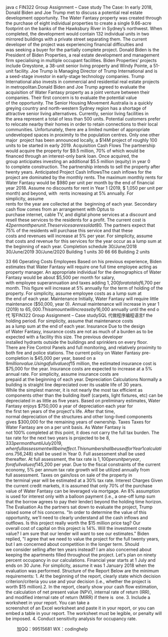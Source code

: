 java c
FIN322 Group Assignment – Case study
The Case:
In early 2018, Donald Biden and Joe Trump met to discuss a potential real estate development opportunity. The Water Fantasy property was created through the purchase of eight individual properties to create a single 9.66-acre footprint on the banks of the Hawksbury River in Sydney’s northwest. When completed, the development would contain 132 individual units in two mirrored buildings with a private street separating them. The current developer of the project was experiencing financial difficulties and was seeking a buyer for the partially complete project.
Donald Biden is the President of Biden Properties, a real estate development and management firm specialising in multiple occupant facilities. Biden Properties’ projects include Greystone, a 38-unit senior living property and Windy Pointe, a 51-unit facility. Joe Trump is Managing Director of Trump International and is a seed-stage investor in early-stage technology companies. Trump International also invests in commercial and residential real estate projects in metropolitan.Donald Biden and Joe Trump agreed to evaluate the acquisition of Water Fantasy property as a joint venture between their companies. Their first concern is to evaluate the potential value of the opportunity.
The Senior Housing Movement
Australia is a quickly greying country and north-western Sydney region has a shortage of attractive senior living alternatives. Currently, senior living facilities in the area represent a total of less than 500 units. Potential customers prefer to relocate nearby their homes in order to retain connections to their local communities. Unfortunately, there are a limited number of appropriate undeveloped spaces in proximity to the population centres. Only one other major  project has been announced locally, a $14M project of roughly 100 units to be started in early 2019.
Acquisition Cash Flows
The partnership would acquire the property for $9.5 million, 70% of which would be financed through an interest-only bank loan. Once acquired, the group anticipates investing an additional $5.5 million (equity) in year 0 to complete construction. The partnership intends to sell the property after twenty years.
Anticipated Project Cash InflowsThe cash inflows for the project are dominated by the monthly rents. The maximum monthly rents for Water Fantasy would be $980 per unit per month by the end of financial year 2018. Assume no discounts for rent in Year 1 (2019, $ 1,050 per unit per month) and beyond, with  rents increasing at 5% annually. For simplicity, assume rents for the year are collected at the  beginning of each year.
Secondary cash flow comes from an arrangement with Optus to purchase internet, cable TV, and digital phone services at a discount and resell these services to the residents for a profit.
The current cost is $42 per month per unit. The services are resold at $80. The partners expect that 75% of the residents will purchase this service and that these costs and revenues will increase at 5% per year. For simplicity, assume that costs and revenue for this services for the year occur as a lump sum at the beginning of each year.
Completion schedule
30/June/2018
30/June/2019
30/June/2020
Building 1 units
30
66
66
Building 2 units

33
66
Operating Costs
Employees
Based on his previous experience, Biden estimates that Water Fantasy will require one full time employee acting as property manager. An appropriate individual for the demographics of Water Fantasy would be about $5,500 per month for salary, with employee superannuation and taxes adding $1,200 for a total of $6,700 per month. This figure will increase at 5% annually for the term of holding of the property. For simplicity, assume employee costs as a lump sum at the end of each year.
Maintenance
Initially, Water Fantasy will require little maintenance ($50,000, year 0). Annual maintenance will increase in year 1 (2019) to $65,000. This amount will increase by $16,000 annually until the end o代 写FIN322 Group Assignment – Case studySQL
代做程序编程语言f the holding period. For simplicity, assume that maintenance costs as a lump sum at the end of each year.
Insurance
Due to the design of Water Fantasy, insurance costs are not as much of a burden as to be expected with a facility this size. The previous developer installed hydrants outside the buildings and sprinklers on every floor. There are Fire Control Panels and full monitoring, and relatively proximity to both fire and police stations. The current policy on Water Fantasy pre-completion is $45,000 per year, based on a $9 million value. Using a full value of $15 million, the estimated insurance cost is $75,000 for the year. Insurance costs are expected to increase at a 5% annual rate. For simplicity, assume insurance costs are prepaid at the beginning of each year.
Depreciation Calculations
Normally a building is straight line depreciated over its usable life of 30 years. While the simplest manner, it is not nearly the most tax efficient as components other than the building itself (carpets, light fixtures, etc) can be depreciated in as little as five years. Based on preliminary estimates, Water Fantasy enjoys $750,000 a year of depreciation each year for the first ten years of the project's life. After that time, normal depreciation of the structures and other long-lived components gives $300,000 for the remaining years of ownership.
Taxes
Taxes for Water Fantasy are on a per unit basis. As Water Fantasy is not 100% completed at this point, it does not carry the full tax burden. The tax rate for the next two years is projected to be $8,333 per month until July 2019, when full assessment will be in effect. This number shall be used for Year 1 calculations. 75% of this ($6,248) shall be used in Year 0. Full assessment shall be used thereafter.
At full assessment, the tax rate is $1,100 per unit per year, for a full value of $145,200 per year. Due to the fiscal constraints of the current economy, 5% per annum tax rate growth will be utilized annually from full assessment.
Taxes on gain/loss on sale of the property in the terminal year will be estimated at a 30% tax rate.
Interest Charges
Given the current credit markets, it is assumed that only 70% of the purchase value of Water Fantasy can be leveraged via mortgage. An 8% assumption is used for interest only with a balloon payment (i.e., a one-off lump sum that the borrow agrees to pay their lender) beyond the holding time horizon.
The Evaluation
As the partners sat down to evaluate the project, Trump raised some of his concerns. "In order to determine the value of this opportunity, we'll need to clearly understand all the cash inflows and outflows. Is this project really worth the $15 million price tag? Our overall cost of capital on this project is 14%. Will the investment create value? I am sure that our lender will want to see our estimates."
Biden replied, "I agree that we need to value the project for the full twenty years, but I am concerned about competition in the longer term. Should we consider selling after ten years instead? I am also concerned about keeping the apartments filled throughout the project. Let's plan on ninety percent occupancy in our calculations.
Financial year starts at 1 July and ends on 30 June. For simplicity, assume it was 1 January 2018 when the evaluation was performed.
Structure of the Report
Below are the minimum requirements:
1. At the beginning of the report, clearly state which decision criterion/criteria you use and your decision (i.e., whether the project is worth $15 million).2. In the report, clearly show your cash flow estimation, the calculation of net present value (NPV), internal rate of return (IRR), and modified internal rate of return (MIRR) if there is  one.
3. Include a worksheet in your report. You can take a screenshot of an Excel worksheet and paste it in your report, or you can embed a table in your report. The worksheet must be legible, or penalty will be imposed.
4. Conduct sensitivity analysis for occupancy rate.


         
加QQ：99515681  WX：codinghelp
